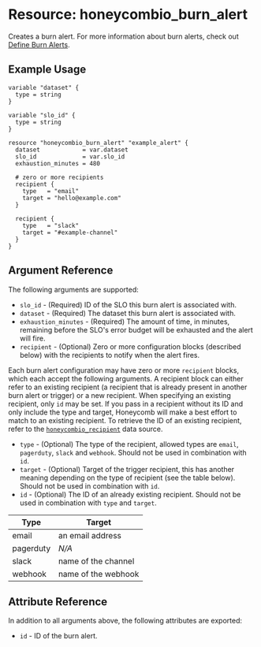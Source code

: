 # Resource: honeycombio_burn_alert

Creates a burn alert. For more information about burn alerts, check out [Define Burn Alerts](https://docs.honeycomb.io/working-with-your-data/slos/slo-process/#define-burn-alerts).

## Example Usage

```hcl
variable "dataset" {
  type = string
}

variable "slo_id" {
  type = string
}

resource "honeycombio_burn_alert" "example_alert" {
  dataset            = var.dataset
  slo_id             = var.slo_id
  exhaustion_minutes = 480

  # zero or more recipients
  recipient {
    type   = "email"
    target = "hello@example.com"
  }

  recipient {
    type   = "slack"
    target = "#example-channel"
  }
}
```

## Argument Reference

The following arguments are supported:

* `slo_id` - (Required) ID of the SLO this burn alert is associated with.
* `dataset` - (Required) The dataset this burn alert is associated with.
* `exhaustion_minutes` - (Required) The amount of time, in minutes, remaining before the SLO's error budget will be exhausted and the alert will fire.
* `recipient` - (Optional) Zero or more configuration blocks (described below) with the recipients to notify when the alert fires.

Each burn alert configuration may have zero or more `recipient` blocks, which each accept the following arguments. A recipient block can either refer to an existing recipient (a recipient that is already present in another burn alert or trigger) or a new recipient. When specifying an existing recipient, only `id` may be set. If you pass in a recipient without its ID and only include the type and target, Honeycomb will make a best effort to match to an existing recipient. To retrieve the ID of an existing recipient, refer to the [`honeycombio_recipient`](../data-sources/trigger_recipient.md) data source.

* `type` - (Optional) The type of the recipient, allowed types are `email`, `pagerduty`, `slack` and `webhook`. Should not be used in combination with `id`.
* `target` - (Optional) Target of the trigger recipient, this has another meaning depending on the type of recipient (see the table below). Should not be used in combination with `id`.
* `id` - (Optional) The ID of an already existing recipient. Should not be used in combination with `type` and `target`.

Type      | Target
----------|-------------------------
email     | an email address
pagerduty | _N/A_
slack     | name of the channel
webhook   | name of the webhook

## Attribute Reference

In addition to all arguments above, the following attributes are exported:

* `id` - ID of the burn alert.
